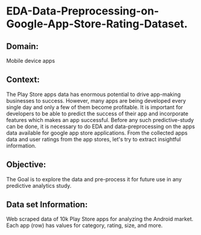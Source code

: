 # EDA-Data-Preprocessing-on-Google-App-Store-Rating-Dataset.

## Domain: 
Mobile device apps

## Context:
The Play Store apps data has enormous potential to drive app-making businesses to success. However, many
apps are being developed every single day and only a few of them become profitable. It is important for
developers to be able to predict the success of their app and incorporate features which makes an app
successful. Before any such predictive-study can be done, it is necessary to do EDA and data-preprocessing on
the apps data available for google app store applications. From the collected apps data and user ratings from
the app stores, let's try to extract insightful information.

## Objective:
The Goal is to explore the data and pre-process it for future use in any predictive analytics study.

## Data set Information:
Web scraped data of 10k Play Store apps for analyzing the Android market. Each app (row) has values for
category, rating, size, and more.

